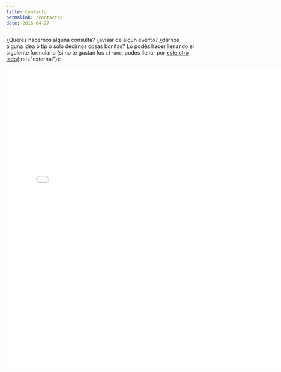 ```yaml
---
title: Contacto
permalink: /contacto/
date: 2016-04-27
---
```


¿Querés hacernos alguna consulta? ¿avisar de algún evento? ¿darnos alguna idea o tip o solo decirnos cosas bonitas? Lo podés hacer llenando el siguiente formulario (si no te gustan los ``iframe``, podes llenar por [este otro lado]({{site.social.gform.contacto}}){:rel="external"}):

<iframe src="{{ site.social.gform.contacto}}?embedded=true" width="760" height="800" frameborder="0" marginheight="0" marginwidth="0">Cargando...</iframe>
